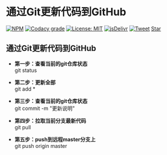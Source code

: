 # 通过Git更新代码到GitHub

[![NPM](https://img.shields.io/npm/v/docsify-themeable.svg?style=flat-square)](https://www.npmjs.com/package/docsify-themeable)
[![Codacy grade](https://img.shields.io/codacy/grade/860d40719cbd4e0f91e145b87ec7c29a.svg?style=flat-square)](https://www.codacy.com/app/jhildenbiddle/docsify-themeable?utm_source=github.com&amp;utm_medium=referral&amp;utm_content=jhildenbiddle/docsify-themeable&amp;utm_campaign=Badge_Grade)
[![License: MIT](https://img.shields.io/badge/License-MIT-yellow.svg?style=flat-square)](https://github.com/jhildenbiddle/docsify-themeable/blob/master/LICENSE)
[![jsDelivr](https://data.jsdelivr.com/v1/package/npm/docsify-themeable/badge)](https://www.jsdelivr.com/package/npm/docsify-themeable)
[![Tweet](https://img.shields.io/twitter/url/http/shields.io.svg?style=social)](https://twitter.com/intent/tweet?url=https%3A%2F%2Fgithub.com%2Fjhildenbiddle%2Fdocsify-themeable&hashtags=css,docsify,developers,frontend)
<a class="github-button" href="https://github.com/jhildenbiddle/docsify-themeable" data-icon="octicon-star" data-show-count="true" aria-label="Star jhildenbiddle/docsify-themeable on GitHub">Star</a>

## 通过Git更新代码到GitHub

- **第一步：查看当前的git仓库状态** <br>
      git status

- **第二步：更新全部** <br>
        git add *

- **第三步：查看当前的git仓库状态** <br>
        git commit -m "更新说明"

- **第四步：拉取当前分支最新代码** <br>
        git pull

- **第五步：push到远程master分支上** <br>
        git push origin master


<!-- GitHub Buttons -->
<script async defer src="https://buttons.github.io/buttons.js"></script>